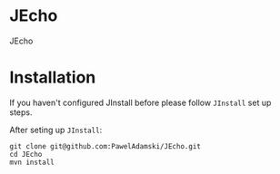 # JEcho
JEcho

# Installation
If you haven't configured JInstall before please follow `JInstall` set up steps.

After seting up `JInstall`: 
```
git clone git@github.com:PawelAdamski/JEcho.git
cd JEcho
mvn install
```
